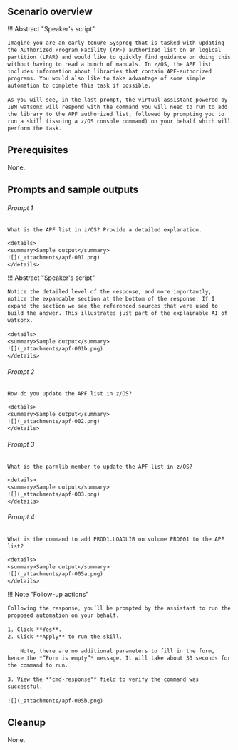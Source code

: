 ## Scenario overview

!!! Abstract "Speaker's script"

    Imagine you are an early-tenure Sysprog that is tasked with updating the Authorized Program Facility (APF) authorized list on an logical partition (LPAR) and would like to quickly find guidance on doing this without having to read a bunch of manuals. In z/OS, the APF list includes information about libraries that contain APF-authorized programs. You would also like to take advantage of some simple automation to complete this task if possible. 
    
    As you will see, in the last prompt, the virtual assistant powered by IBM watsonx will respond with the command you will need to run to add the library to the APF authorized list, followed by prompting you to run a skill (issuing a z/OS console command) on your behalf which will perform the task.

## Prerequisites
None.

## Prompts and sample outputs

###### Prompt 1
```
What is the APF list in z/OS? Provide a detailed explanation.
```
    <details>
    <summary>Sample output</summary>
    ![](_attachments/apf-001.png)
    </details>

!!! Abstract "Speaker's script"

    Notice the detailed level of the response, and more importantly, notice the expandable section at the bottom of the response. If I expand the section we see the referenced sources that were used to build the answer. This illustrates just part of the explainable AI of watsonx.

    <details>
    <summary>Sample output</summary>
    ![](_attachments/apf-001b.png)
    </details>

###### Prompt 2
```
How do you update the APF list in z/OS?
```
    <details>
    <summary>Sample output</summary>
    ![](_attachments/apf-002.png)
    </details>

###### Prompt 3
```
What is the parmlib member to update the APF list in z/OS?
```
    <details>
    <summary>Sample output</summary>
    ![](_attachments/apf-003.png)
    </details>

###### Prompt 4
```
What is the command to add PROD1.LOADLIB on volume PRD001 to the APF list?
```
    <details>
    <summary>Sample output</summary>
    ![](_attachments/apf-005a.png)
    </details>

!!! Note "Follow-up actions"

    Following the response, you’ll be prompted by the assistant to run the proposed automation on your behalf. 
    
    1. Click **Yes**.
    2. Click **Apply** to run the skill. 
        
        Note, there are no additional parameters to fill in the form, hence the *“Form is empty”* message. It will take about 30 seconds for the command to run.

    3. View the *"cmd-response"* field to verify the command was successful.

    ![](_attachments/apf-005b.png)

## Cleanup
None.



